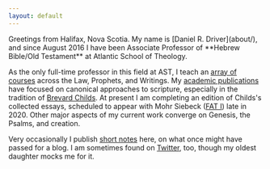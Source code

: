 ```yaml
---
layout: default
---
```


<div class="lead pretty-links">
  Greetings from Halifax, Nova Scotia. My name is [Daniel R. Driver](about/), and since August 2016 I have been Associate Professor of **Hebrew Bible/Old Testament** at Atlantic School of Theology.

  As the only full-time professor in this field at AST, I teach an [array of courses](courses/) across the Law, Prophets, and Writings.
  My [academic publications](work/) have focused on canonical approaches to scripture, especially in the tradition of [Brevard Childs](bsc/). At present I am completing an edition of Childs's collected essays, scheduled to appear with Mohr Siebeck ([FAT I](https://www.mohrsiebeck.com/en/monograph-series/forschungen-zum-alten-testament-fat)) late in 2020.
  Other major aspects of my current work converge on Genesis, the Psalms, and creation.

  Very occasionally I publish [short notes](notes/) here, on what once might have passed for a blog. I am sometimes found on [Twitter](https://twitter.com/danieldriver), too, though my oldest daughter mocks me for it.

<!--   I also maintain [lente.net](http://lente.net), a website named for the oxymoronic motto *festina lente* and dedicated to an ecumenical pursuit of things biblical and theological. -->
</div>
